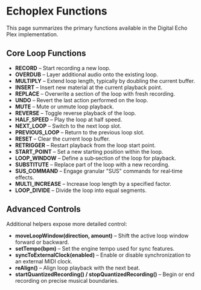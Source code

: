 # Echoplex Functions

This page summarizes the primary functions available in the Digital Echo Plex implementation.

## Core Loop Functions

- **RECORD** – Start recording a new loop.
- **OVERDUB** – Layer additional audio onto the existing loop.
- **MULTIPLY** – Extend loop length, typically by doubling the current buffer.
- **INSERT** – Insert new material at the current playback point.
- **REPLACE** – Overwrite a section of the loop with fresh recording.
- **UNDO** – Revert the last action performed on the loop.
- **MUTE** – Mute or unmute loop playback.
- **REVERSE** – Toggle reverse playback of the loop.
- **HALF_SPEED** – Play the loop at half speed.
- **NEXT_LOOP** – Switch to the next loop slot.
- **PREVIOUS_LOOP** – Return to the previous loop slot.
- **RESET** – Clear the current loop buffer.
- **RETRIGGER** – Restart playback from the loop start point.
- **START_POINT** – Set a new starting position within the loop.
- **LOOP_WINDOW** – Define a sub‑section of the loop for playback.
- **SUBSTITUTE** – Replace part of the loop with a new recording.
- **SUS_COMMAND** – Engage granular "SUS" commands for real‑time effects.
- **MULTI_INCREASE** – Increase loop length by a specified factor.
- **LOOP_DIVIDE** – Divide the loop into equal segments.

## Advanced Controls

Additional helpers expose more detailed control:

- **moveLoopWindow(direction, amount)** – Shift the active loop window forward or backward.
- **setTempo(bpm)** – Set the engine tempo used for sync features.
- **syncToExternalClock(enabled)** – Enable or disable synchronization to an external MIDI clock.
- **reAlign()** – Align loop playback with the next beat.
- **startQuantizedRecording() / stopQuantizedRecording()** – Begin or end recording on precise musical boundaries.
